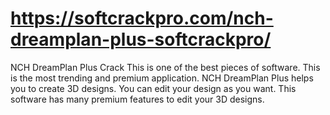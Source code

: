 # https://softcrackpro.com/nch-dreamplan-plus-softcrackpro/
NCH DreamPlan Plus Crack This is one of the best pieces of software. This is the most trending and premium application. NCH DreamPlan Plus helps you to create 3D designs. You can edit your design as you want. This software has many premium features to edit your 3D designs. 
